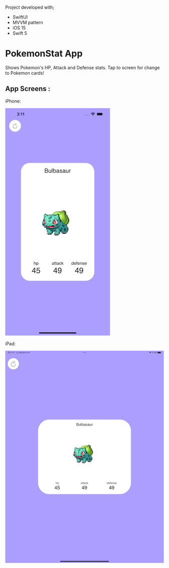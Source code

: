 Project developed with; 
- SwiftUI 
- MVVM pattern
- iOS 15 
- Swift 5

# PokemonStat App
Shows Pokemon's HP, Attack and Defense stats.
Tap to screen for change to Pokemon cards!

## App Screens :

iPhone:

![alt tag1](images/iPhoneScreen.png)


iPad:

![alt tag2](images/iPadScreen.png)
